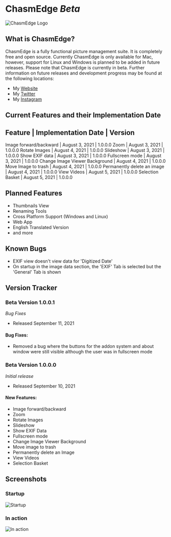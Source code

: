 # ChasmEdge *Beta*
![ChasmEdge Logo](/Volumes/MAXJACOBI9B/Softwareentwicklung/LiveCode/Projekte/ChasmEdge/icon.png)
## What is ChasmEdge?
ChasmEdge is a fully functional picture management suite. It is completely free and open source. Currently ChasmEdge is only available for Mac, however, support for Linux and Windows is planned to be added in future releases. Please note that ChasmEdge is currently in beta. Further information on future releases and development progress may be found at the following locations:

* My [Website](https://www.maxjacobi.com)
* My [Twitter](https://www.twitter.com/lagoltech)
* My [Instagram](https://www.instagram.com/lagoltech)

## Current Features and their Implementation Date
Feature | Implementation Date | Version
---------------------------------------
Image forward/backward | August 3, 2021 | 1.0.0.0
Zoom | August 3, 2021 | 1.0.0.0
Rotate Images | August 4, 2021 | 1.0.0.0
Slideshow | August 3, 2021 | 1.0.0.0
Show EXIF data | August 3, 2021 | 1.0.0.0
Fullscreen mode | August 3, 2021 | 1.0.0.0
Change Image Viewer Background | August 4, 2021 | 1.0.0.0
Move Image to trash | August 4, 2021 | 1.0.0.0
Permanently delete an image | August 4, 2021 | 1.0.0.0
View Videos | August 5, 2021 | 1.0.0.0
Selection Basket | August 5, 2021 | 1.0.0.0
## Planned Features
* Thumbnails View
* Renaming Tools
* Cross Platform Support (Windows and Linux)
* Web App
* English Translated Version
* and more

## Known Bugs
* EXIF view doesn't view data for 'Digitized Date'
* On startup in the image data section, the 'EXIF' Tab is selected but the 'General' Tab is shown

## Version Tracker
### Beta Version 1.0.0.1
*Bug Fixes*

* Released September 11, 2021

#### Bug Fixes:
* Removed a bug where the buttons for the addon system and about window were still visible although the user was in fullscreen mode

### Beta Version 1.0.0.0
*Initial release*

* Released September 10, 2021

#### New Features:
* Image forward/backward
* Zoom
* Rotate Images
* Slideshow
* Show EXIF Data
* Fullscreen mode
* Change Image Viewer Background
* Move image to trash
* Permanently delete an Image
* View Videos
* Selection Basket

## Screenshots
### Startup
![Startup](/Volumes/MAXJACOBI9B/Softwareentwicklung/LiveCode/Projekte/ChasmEdge/screenshots/startscreen.png)
### In action
![In action](/Volumes/MAXJACOBI9B/Softwareentwicklung/LiveCode/Projekte/ChasmEdge/screenshots/content.png)
